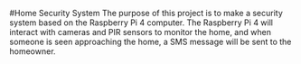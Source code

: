 #Home Security System
The purpose of this project is to make a security system based on the Raspberry Pi 4 computer. The Raspberry Pi 4 will interact with cameras and PIR sensors to monitor the home, and when someone is seen approaching the home, a SMS message will be sent to the homeowner.
